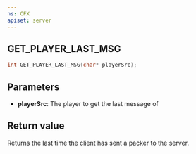 ```yaml
---
ns: CFX
apiset: server
---
```

## GET_PLAYER_LAST_MSG

```c
int GET_PLAYER_LAST_MSG(char* playerSrc);
```


## Parameters
* **playerSrc**: The player to get the last message of

## Return value
Returns the last time the client has sent a packer to the server.
